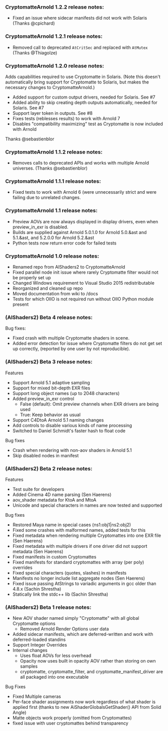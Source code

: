 ### CryptomatteArnold 1.2.2 release notes: 

* Fixed an issue where sidecar manifests did not work with Solaris (Thanks @cpichard)

### CryptomatteArnold 1.2.1 release notes: 

* Removed call to deprecated `AtCritSec` and replaced with `AtMutex` (Thanks @ThiagoIze)

### CryptomatteArnold 1.2.0 release notes: 

Adds capabilities required to use Cryptomatte in Solaris. (Note this doesn't automatically bring support for Cryptomatte to Solaris, but makes the necessary changes to CryptomatteArnold.)

* Added support for custom output drivers, needed for Solaris.  See #7
* Added ability to skip creating depth outputs automatically, needed for Solaris. See #7
* Support layer token in outputs. See #8
* Fixes tests (reblesses results) to work with Arnold 7
* Disables "compatibility maximizing" test as Cryptomatte is now included with Arnold

Thanks @sebastienblor

### CryptomatteArnold 1.1.2 release notes: 

* Removes calls to deprecated APIs and works with multiple Arnold universes. (Thanks @sebastienblor)

### CryptomatteArnold 1.1.1 release notes: 

* Fixed tests to work with Arnold 6 (were unnecessarily strict and were failing due to unrelated changes. 

### CryptomatteArnold 1.1 release notes: 

* Preview AOVs are now always displayed in display drivers, even when preview_in_exr is disabled. 
* Builds are supplied against Arnold 5.0.1.0 for Arnold 5.0.&ast and 5.1.&ast, and 5.2.0.0 for Arnold 5.2.&ast
* Python tests now return error code for failed tests

### CryptomatteArnold 1.0 release notes: 

* Renamed repo from AlShaders2 to CryptomatteArnold
* Fixed parallel node init issue where rarely Cryptomatte filter would not be properly set up
* Changed Windows requirement to Visual Studio 2015 redistributable
* Reorganized and cleaned up repo
* Moved documentation from wiki to /docs
* Tests for which OIIO is not required run without OIIO Python module present

### (AlShaders2) Beta 4 release notes: 

Bug fixes:
* Fixed crash with multiple Cryptomatte shaders in scene. 
* Added error detection for issue where Cryptomatte filters do not get set up correctly, (reported by one user by not reproducible). 

### (AlShaders2) Beta 3 release notes:

Features
* Support Arnold 5.1 adaptive sampling
* Support for mixed bit-depth EXR files
* Support long object names (up to 2048 characters)
* Added preview_in_exr control
  * False (default): Omit preview channels when EXR drivers are being used
  * True: Keep behavior as usual
* Support C4DtoA Arnold 5.1 naming changes
* Add controls to disable various kinds of name processing
* Switched to Daniel Schmidt's faster hash to float code

Bug fixes
* Crash when rendering with non-aov shaders in Arnold 5.1
* Skip disabled nodes in manifest

### (AlShaders2) Beta 2 release notes:

Features
* Test suite for developers
* Added Cinema 4D name parsing (Sen Haerens)
* aov_shader metadata for KtoA and MtoA
* Unicode and special characters in names are now tested and supported

Bug fixes
* Restored Maya name in special cases (ns1:obj1|ns2:obj2)
* Fixed some crashes with malformed names, added tests for this
* Fixed metadata when rendering multiple Cryptomattes into one EXR file (Sen Haerens)
* Fixed metadata with multiple drivers if one driver did not support metadata (Sen Haerens)
* Fixed manifests in custom Cryptomattes
* Fixed manifests for standard cryptomattes with array (per poly) overrides 
* Fixed special characters (quotes, slashes) in manifests
* Manifests no longer include list aggregate nodes (Sen Haerens)
* Fixed issue passing AtStrings to variadic arguments in gcc older than 4.8.x (Sachin Shrestha)
* Statically link the stdc++ lib (Sachin Shrestha)

### (AlShaders2) Beta 1 release notes:

* New AOV shader named simply "Cryptomatte" with all global Cryptomatte options
  * Removed Arnold Render Options user data
* Added sidecar manifests, which are deferred-written and work with deferred-loaded standins
* Support Integer Overrides
* Internal changes
  * Uses float AOVs for less overhead
  * Opacity now uses built in opacity AOV rather than storing on own samples
  * cryptomatte, cryptomatte_filter, and cryptomatte_manifest_driver are all packaged into one executable

Bug Fixes
* Fixed Multiple cameras
* Per-face shader assignments now work regardless of what shader is applied first (thanks to new AiShaderGlobalsGetShader() API from Solid Angle)
* Matte objects work properly (omitted from Cryptomattes)
* fixed issue with user cryptomattes behind transparency


